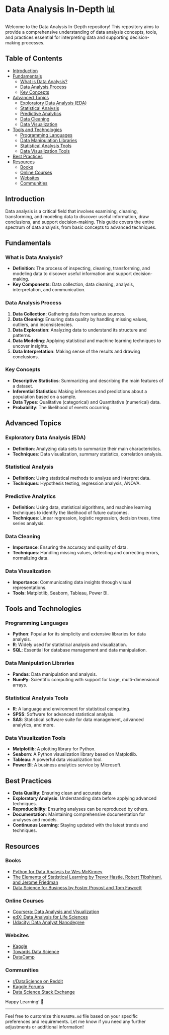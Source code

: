 # Data Analysis In-Depth 📊

Welcome to the Data Analysis In-Depth repository! This repository aims to provide a comprehensive understanding of data analysis concepts, tools, and practices essential for interpreting data and supporting decision-making processes.

## Table of Contents
- [Introduction](#introduction)
- [Fundamentals](#fundamentals)
  - [What is Data Analysis?](#what-is-data-analysis)
  - [Data Analysis Process](#data-analysis-process)
  - [Key Concepts](#key-concepts)
- [Advanced Topics](#advanced-topics)
  - [Exploratory Data Analysis (EDA)](#exploratory-data-analysis-eda)
  - [Statistical Analysis](#statistical-analysis)
  - [Predictive Analytics](#predictive-analytics)
  - [Data Cleaning](#data-cleaning)
  - [Data Visualization](#data-visualization)
- [Tools and Technologies](#tools-and-technologies)
  - [Programming Languages](#programming-languages)
  - [Data Manipulation Libraries](#data-manipulation-libraries)
  - [Statistical Analysis Tools](#statistical-analysis-tools)
  - [Data Visualization Tools](#data-visualization-tools)
- [Best Practices](#best-practices)
- [Resources](#resources)
  - [Books](#books)
  - [Online Courses](#online-courses)
  - [Websites](#websites)
  - [Communities](#communities)

## Introduction
Data analysis is a critical field that involves examining, cleaning, transforming, and modeling data to discover useful information, draw conclusions, and support decision-making. This guide covers the entire spectrum of data analysis, from basic concepts to advanced techniques.

## Fundamentals

### What is Data Analysis?
- **Definition**: The process of inspecting, cleaning, transforming, and modeling data to discover useful information and support decision-making.
- **Key Components**: Data collection, data cleaning, analysis, interpretation, and communication.

### Data Analysis Process
1. **Data Collection**: Gathering data from various sources.
2. **Data Cleaning**: Ensuring data quality by handling missing values, outliers, and inconsistencies.
3. **Data Exploration**: Analyzing data to understand its structure and patterns.
4. **Data Modeling**: Applying statistical and machine learning techniques to uncover insights.
5. **Data Interpretation**: Making sense of the results and drawing conclusions.

### Key Concepts
- **Descriptive Statistics**: Summarizing and describing the main features of a dataset.
- **Inferential Statistics**: Making inferences and predictions about a population based on a sample.
- **Data Types**: Qualitative (categorical) and Quantitative (numerical) data.
- **Probability**: The likelihood of events occurring.

## Advanced Topics

### Exploratory Data Analysis (EDA)
- **Definition**: Analyzing data sets to summarize their main characteristics.
- **Techniques**: Data visualization, summary statistics, correlation analysis.

### Statistical Analysis
- **Definition**: Using statistical methods to analyze and interpret data.
- **Techniques**: Hypothesis testing, regression analysis, ANOVA.

### Predictive Analytics
- **Definition**: Using data, statistical algorithms, and machine learning techniques to identify the likelihood of future outcomes.
- **Techniques**: Linear regression, logistic regression, decision trees, time series analysis.

### Data Cleaning
- **Importance**: Ensuring the accuracy and quality of data.
- **Techniques**: Handling missing values, detecting and correcting errors, normalizing data.

### Data Visualization
- **Importance**: Communicating data insights through visual representations.
- **Tools**: Matplotlib, Seaborn, Tableau, Power BI.

## Tools and Technologies

### Programming Languages
- **Python**: Popular for its simplicity and extensive libraries for data analysis.
- **R**: Widely used for statistical analysis and visualization.
- **SQL**: Essential for database management and data manipulation.

### Data Manipulation Libraries
- **Pandas**: Data manipulation and analysis.
- **NumPy**: Scientific computing with support for large, multi-dimensional arrays.

### Statistical Analysis Tools
- **R**: A language and environment for statistical computing.
- **SPSS**: Software for advanced statistical analysis.
- **SAS**: Statistical software suite for data management, advanced analytics, and more.

### Data Visualization Tools
- **Matplotlib**: A plotting library for Python.
- **Seaborn**: A Python visualization library based on Matplotlib.
- **Tableau**: A powerful data visualization tool.
- **Power BI**: A business analytics service by Microsoft.

## Best Practices
- **Data Quality**: Ensuring clean and accurate data.
- **Exploratory Analysis**: Understanding data before applying advanced techniques.
- **Reproducibility**: Ensuring analyses can be reproduced by others.
- **Documentation**: Maintaining comprehensive documentation for analyses and models.
- **Continuous Learning**: Staying updated with the latest trends and techniques.

## Resources

### Books
- [Python for Data Analysis by Wes McKinney](https://www.amazon.com/Python-Data-Analysis-Wes-McKinney/dp/1491957662)
- [The Elements of Statistical Learning by Trevor Hastie, Robert Tibshirani, and Jerome Friedman](http://statweb.stanford.edu/~tibs/ElemStatLearn/)
- [Data Science for Business by Foster Provost and Tom Fawcett](https://www.amazon.com/Data-Science-Business-Data-Analytic-Thinking/dp/1449361323)

### Online Courses
- [Coursera: Data Analysis and Visualization](https://www.coursera.org/specializations/data-analysis)
- [edX: Data Analysis for Life Sciences](https://www.edx.org/professional-certificate/harvardx-data-analysis-for-life-sciences)
- [Udacity: Data Analyst Nanodegree](https://www.udacity.com/course/data-analyst-nanodegree--nd002)

### Websites
- [Kaggle](https://www.kaggle.com/)
- [Towards Data Science](https://towardsdatascience.com/)
- [DataCamp](https://www.datacamp.com/)

### Communities
- [r/DataScience on Reddit](https://www.reddit.com/r/datascience/)
- [Kaggle Forums](https://www.kaggle.com/discussion)
- [Data Science Stack Exchange](https://datascience.stackexchange.com/)

Happy Learning! 🌟

---

Feel free to customize this `README.md` file based on your specific preferences and requirements. Let me know if you need any further adjustments or additional information!
